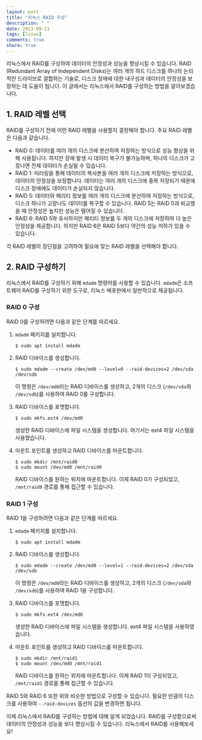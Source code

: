 ```yaml
---
layout: post
title: "리눅스 RAID 구성"
description: " "
date: 2023-09-11
tags: [linux]
comments: true
share: true
---
```


리눅스에서 RAID를 구성하여 데이터의 안정성과 성능을 향상시킬 수 있습니다. RAID (Redundant Array of Independent Disks)는 여러 개의 하드 디스크를 하나의 논리적인 드라이브로 결합하는 기술로, 디스크 장애에 대한 내구성과 데이터의 안정성을 보장하는 데 도움이 됩니다. 이 글에서는 리눅스에서 RAID를 구성하는 방법을 알아보겠습니다.

## 1. RAID 레벨 선택

RAID를 구성하기 전에 어떤 RAID 레벨을 사용할지 결정해야 합니다. 주요 RAID 레벨은 다음과 같습니다.

- RAID 0: 데이터를 여러 개의 디스크에 분산하여 저장하는 방식으로 성능 향상을 위해 사용됩니다. 하지만 장애 발생 시 데이터 복구가 불가능하며, 하나의 디스크가 고장나면 전체 데이터가 손실될 수 있습니다.
- RAID 1: 미러링을 통해 데이터의 복사본을 여러 개의 디스크에 저장하는 방식으로, 데이터의 안정성을 보장합니다. 데이터는 여러 개의 디스크에 중복 저장되기 때문에 디스크 장애에도 데이터가 손실되지 않습니다.
- RAID 5: 데이터와 패리티 정보를 여러 개의 디스크에 분산하여 저장하는 방식으로, 디스크 하나가 고장나도 데이터를 복구할 수 있습니다. RAID 5는 RAID 0과 비교했을 때 안정성은 높지만 성능은 떨어질 수 있습니다.
- RAID 6: RAID 5와 유사하지만 패리티 정보를 두 개의 디스크에 저장하여 더 높은 안정성을 제공합니다. 하지만 RAID 6은 RAID 5보다 약간의 성능 저하가 있을 수 있습니다.

각 RAID 레벨의 장단점을 고려하여 필요에 맞는 RAID 레벨을 선택해야 합니다.

## 2. RAID 구성하기

리눅스에서 RAID를 구성하기 위해 `mdadm` 명령어를 사용할 수 있습니다. `mdadm`은 소프트웨어 RAID를 구성하기 위한 도구로, 리눅스 배포판에서 일반적으로 제공됩니다.

### RAID 0 구성

RAID 0를 구성하려면 다음과 같은 단계를 따르세요.

1. `mdadm` 패키지를 설치합니다.

   ```
   $ sudo apt install mdadm
   ```

2. RAID 디바이스를 생성합니다.

   ```
   $ sudo mdadm --create /dev/md0 --level=0 --raid-devices=2 /dev/sda /dev/sdb
   ```

   이 명령은 `/dev/md0`라는 RAID 디바이스를 생성하고, 2개의 디스크 (`/dev/sda`와 `/dev/sdb`)를 사용하여 RAID 0를 구성합니다.

3. RAID 디바이스를 포맷합니다.

   ```
   $ sudo mkfs.ext4 /dev/md0
   ```

   생성한 RAID 디바이스에 파일 시스템을 생성합니다. 여기서는 ext4 파일 시스템을 사용했습니다.

4. 마운트 포인트를 생성하고 RAID 디바이스를 마운트합니다.

   ```
   $ sudo mkdir /mnt/raid0
   $ sudo mount /dev/md0 /mnt/raid0
   ```

   RAID 디바이스를 원하는 위치에 마운트합니다. 이제 RAID 0가 구성되었고, `/mnt/raid0` 경로를 통해 접근할 수 있습니다.

### RAID 1 구성

RAID 1을 구성하려면 다음과 같은 단계를 따르세요.

1. `mdadm` 패키지를 설치합니다.

   ```
   $ sudo apt install mdadm
   ```

2. RAID 디바이스를 생성합니다.

   ```
   $ sudo mdadm --create /dev/md0 --level=1 --raid-devices=2 /dev/sda /dev/sdb
   ```

   이 명령은 `/dev/md0`라는 RAID 디바이스를 생성하고, 2개의 디스크 (`/dev/sda`와 `/dev/sdb`)를 사용하여 RAID 1을 구성합니다.

3. RAID 디바이스를 포맷합니다.

   ```
   $ sudo mkfs.ext4 /dev/md0
   ```

   생성한 RAID 디바이스에 파일 시스템을 생성합니다. ext4 파일 시스템을 사용하였습니다.

4. 마운트 포인트를 생성하고 RAID 디바이스를 마운트합니다.

   ```
   $ sudo mkdir /mnt/raid1
   $ sudo mount /dev/md0 /mnt/raid1
   ```

   RAID 디바이스를 원하는 위치에 마운트합니다. 이제 RAID 1이 구성되었고, `/mnt/raid1` 경로를 통해 접근할 수 있습니다.

RAID 5와 RAID 6 또한 위와 비슷한 방법으로 구성할 수 있습니다. 필요한 만큼의 디스크를 사용하여 `--raid-devices` 옵션의 값을 변경하면 됩니다.

이제 리눅스에서 RAID를 구성하는 방법에 대해 알게 되었습니다. RAID를 구성함으로써 데이터의 안정성과 성능을 보다 향상시킬 수 있습니다. 리눅스에서 RAID를 사용해보세요!